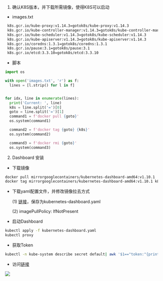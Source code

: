 1. 确认K8S版本，并下载所需镜像，使得K8S可以启动
 - images.txt
 ```bash
  k8s.gcr.io/kube-proxy:v1.14.3=gotok8s/kube-proxy:v1.14.3
  k8s.gcr.io/kube-controller-manager:v1.14.3=gotok8s/kube-controller-manager:v1.14.3
  k8s.gcr.io/kube-scheduler:v1.14.3=gotok8s/kube-scheduler:v1.14.3
  k8s.gcr.io/kube-apiserver:v1.14.3=gotok8s/kube-apiserver:v1.14.3
  k8s.gcr.io/coredns:1.3.1=gotok8s/coredns:1.3.1
  k8s.gcr.io/pause:3.1=gotok8s/pause:3.1
  k8s.gcr.io/etcd:3.3.10=gotok8s/etcd:3.3.10
 ```
  - 脚本
  ```python
  import os

with open('images.txt', 'r') as f:
    lines = [l.strip() for l in f]


for idx, line in enumerate(lines):
    print('Current: ', line)
    k8s = line.split('=')[0]
    goto = line.split('=')[1]
    command1 = f'docker pull {goto}'
    os.system(command1)

    command2 = f'docker tag {goto} {k8s}'
    os.system(command2)

    command3 = f'docker rmi {goto}'
    os.system(command3)

  ```
 
2. Dashboard 安装
 - 下载镜像
 ```bash
 docker pull mirrorgooglecontainers/kubernetes-dashboard-amd64:v1.10.1
 docker tag mirrorgooglecontainers/kubernetes-dashboard-amd64:v1.10.1 k8s.gcr.io/kubernetes-dashboard-amd64:v1.10.1
```

 - 下载yaml配置文件，并修改镜像拉去方式
 
    (1) [链接](https://raw.githubusercontent.com/kubernetes/dashboard/v1.10.1/src/deploy/recommended/kubernetes-dashboard.yaml)，保存为kubernetes-dashboard.yaml
    
    (2) imagePullPolicy: IfNotPresent
    
 - 启动Dashboard
 ```bash
 kubectl apply -f kubernetes-dashboard.yaml
 kubectl proxy
 ```
 
 - 获取Token
 ```bash
 kubectl -n kube-system describe secret default| awk '$1=="token:"{print $2}'
 ```
 
 - 访问[链接](http://localhost:8001/api/v1/namespaces/kube-system/services/https:kubernetes-dashboard:/proxy/)
 <img src=https://img2020.cnblogs.com/other/946674/202007/946674-20200702174145627-1851850994.png>

